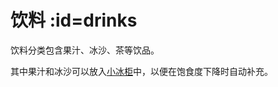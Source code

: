 # 饮料 :id=drinks

饮料分类包含果汁、冰沙、茶等饮品。

其中果汁和冰沙可以放入[小冰柜](https://slimefun.guizhanss.wiki/#/Cooler)中，以便在饱食度下降时自动补充。

